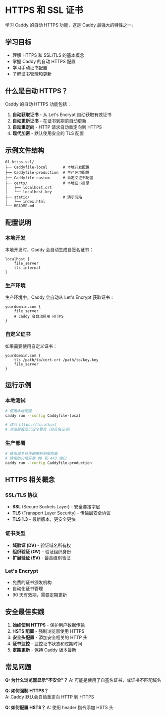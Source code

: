 # HTTPS 和 SSL 证书

学习 Caddy 的自动 HTTPS 功能，这是 Caddy 最强大的特性之一。

## 学习目标

- 理解 HTTPS 和 SSL/TLS 的基本概念
- 掌握 Caddy 的自动 HTTPS 配置
- 学习手动证书配置
- 了解证书管理和更新

## 什么是自动 HTTPS？

Caddy 的自动 HTTPS 功能包括：

1. **自动获取证书** - 从 Let's Encrypt 自动获取有效证书
2. **自动更新证书** - 在证书到期前自动更新
3. **自动重定向** - HTTP 请求自动重定向到 HTTPS
4. **现代加密** - 默认使用安全的 TLS 配置

## 示例文件结构

```
01-https-ssl/
├── Caddyfile-local       # 本地开发配置
├── Caddyfile-production  # 生产环境配置  
├── Caddyfile-custom      # 自定义证书配置
├── certs/                # 本地证书目录
│   ├── localhost.crt
│   └── localhost.key
├── static/               # 演示网站
│   └── index.html
└── README.md
```

## 配置说明

### 本地开发

本地开发时，Caddy 会自动生成自签名证书：

```caddyfile
localhost {
    file_server
    tls internal
}
```

### 生产环境

生产环境中，Caddy 会自动从 Let's Encrypt 获取证书：

```caddyfile
yourdomain.com {
    file_server
    # Caddy 会自动启用 HTTPS
}
```

### 自定义证书

如果需要使用自定义证书：

```caddyfile
yourdomain.com {
    tls /path/to/cert.crt /path/to/key.key
    file_server
}
```

## 运行示例

### 本地测试
```bash
# 使用本地配置
caddy run --config Caddyfile-local

# 访问 https://localhost
# 浏览器会显示安全警告（自签名证书）
```

### 生产部署
```bash
# 确保域名已正确解析到服务器
# 确保防火墙开放 80 和 443 端口
caddy run --config Caddyfile-production
```

## HTTPS 相关概念

### SSL/TLS 协议
- **SSL** (Secure Sockets Layer) - 安全套接字层
- **TLS** (Transport Layer Security) - 传输层安全协议
- **TLS 1.3** - 最新版本，更安全更快

### 证书类型
- **域验证 (DV)** - 验证域名所有权
- **组织验证 (OV)** - 验证组织身份
- **扩展验证 (EV)** - 最高级别验证

### Let's Encrypt
- 免费的证书颁发机构
- 自动化证书管理
- 90 天有效期，需要定期更新

## 安全最佳实践

1. **始终使用 HTTPS** - 保护用户数据传输
2. **HSTS 配置** - 强制浏览器使用 HTTPS
3. **安全头配置** - 添加安全相关的 HTTP 头
4. **证书监控** - 监控证书状态和过期时间
5. **定期更新** - 保持 Caddy 版本最新

## 常见问题

**Q: 为什么浏览器显示"不安全"？**
A: 可能是使用了自签名证书，或证书不匹配域名

**Q: 如何强制 HTTPS？**  
A: Caddy 默认会自动重定向 HTTP 到 HTTPS

**Q: 如何配置 HSTS？**
A: 使用 header 指令添加 HSTS 头
